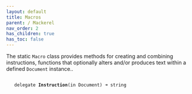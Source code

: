 ```yaml
---
layout: default
title: Macros
parent: / Mackerel
nav_order: 2
has_children: true
has_toc: false
---
```


The static `Macro` class provides methods for creating and combining instructions, functions 
that optionally alters and/or produces text within a defined `Document` instance..

<code class="stratagyn-method-signature">
   delegate <b class="stratagyn-method-name">Instruction</b>(in Document) &#10140; string
</code>